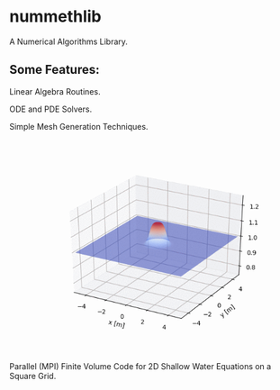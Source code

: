 # nummethlib

A Numerical Algorithms Library.

## Some Features:

Linear Algebra Routines.

ODE and PDE Solvers.

Simple Mesh Generation Techniques.

![alt text](https://github.com/AndrewJ3/nummethlib/blob/master/sw2d2.gif)

Parallel (MPI) Finite Volume Code for 2D Shallow Water Equations on a Square Grid. 
